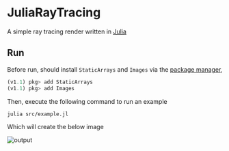 # JuliaRayTracing

A simple ray tracing render written in [Julia](https://julialang.org/)

## Run

Before run, should install `StaticArrays` and `Images` via the [package manager](https://docs.julialang.org/en/v1/stdlib/Pkg/),

```julia
(v1.1) pkg> add StaticArrays
(v1.1) pkg> add Images
```

Then, execute the following command to run an example

```bash
julia src/example.jl
```

Which will create the below image

![output](https://user-images.githubusercontent.com/22703054/54070822-0e157a80-42a0-11e9-81c5-d6dcf833f55c.png)
